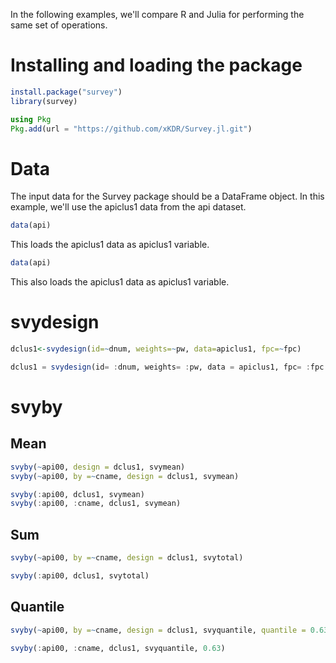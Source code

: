 In the following examples, we'll compare R and Julia for performing the same set of operations. 

# Installing and loading the package 

```r
install.package("survey")
library(survey)
```

```julia
using Pkg
Pkg.add(url = "https://github.com/xKDR/Survey.jl.git")
```

# Data

The input data for the Survey package should be a DataFrame object. In this example, we'll use the apiclus1 data from the api dataset. 
```r
data(api) 
```

This loads the apiclus1 data as apiclus1 variable.  

```julia
data(api)
```

This also loads the apiclus1 data as apiclus1 variable.  

# svydesign
```r
dclus1<-svydesign(id=~dnum, weights=~pw, data=apiclus1, fpc=~fpc)
```

```julia
dclus1 = svydesign(id= :dnum, weights= :pw, data = apiclus1, fpc= :fpc
```

# svyby

## Mean

```r
svyby(~api00, design = dclus1, svymean)
svyby(~api00, by =~cname, design = dclus1, svymean)
```

```julia
svyby(:api00, dclus1, svymean)
svyby(:api00, :cname, dclus1, svymean)
```

## Sum

```r
svyby(~api00, by =~cname, design = dclus1, svytotal)
```

```julia
svyby(:api00, dclus1, svytotal)
```

## Quantile

```r
svyby(~api00, by =~cname, design = dclus1, svyquantile, quantile = 0.63)

```

```julia
svyby(:api00, :cname, dclus1, svyquantile, 0.63)
```